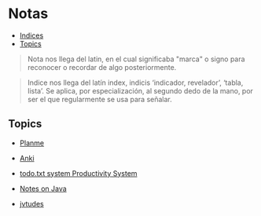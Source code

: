 # Notas

- [Indices](#indices) 
- [Topics](#topics)
  
> Nota nos llega del latin, en el cual significaba "marca" o signo para reconocer o recordar de algo posteriormente.

> Indice nos llega  del latín index, indicis ‘indicador, revelador’, ‘tabla, lista’. Se aplica, por especialización, al segundo dedo de la mano, por ser el que regularmente se usa para señalar.
 

## Topics

- [Planme](https://colab.research.google.com/github/dbremont/Notas/blob/main/Ingenerare/src/Planme.ipynb)

- [Anki](https://colab.research.google.com/github/dbremont/Notas/blob/main/Ingeneraresrc//Anki.ipynb)

- [todo.txt system Productivity System](https://colab.research.google.com/github/dbremont/Notas/blob/main/Ingenerare/src//todo.txt%20system%20Productivity%20System.ipynb)

- [Notes on Java](https://colab.research.google.com/github/dbremont/Notas/blob/main/Ingenerare/src/Java.ipynb)

- [jvtudes](https://github.com/dbremont/jvtudes)
